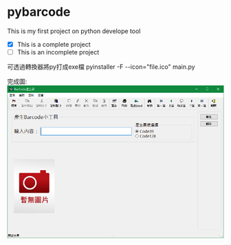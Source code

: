 # pybarcode
This is my first project on python develope tool
- [x] This is a complete project
- [ ] This is an incomplete project

可透過轉換器將py打成exe檔
pyinstaller -F --icon="file.ico" main.py

完成圖:
![成果](https://github.com/m121752332/pybarcode/blob/master/pic/%E5%AE%8C%E6%88%90%E5%9C%96.jpg "成果圖")
